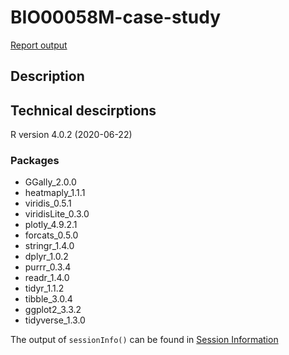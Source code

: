 # BIO00058M-case-study

[Report output](https://3mmarand.github.io/BIO00058M-case-study/main.html)


## Description

## Technical descirptions

R version 4.0.2 (2020-06-22)

### Packages
-   GGally_2.0.0 
-   heatmaply_1.1.1 
-   viridis_0.5.1 
-   viridisLite_0.3.0 
-   plotly_4.9.2.1 
-   forcats_0.5.0 
-   stringr_1.4.0 
-   dplyr_1.0.2  
-   purrr_0.3.4
-   readr_1.4.0 
-   tidyr_1.1.2 
-   tibble_3.0.4  
-   ggplot2_3.3.2
-   tidyverse_1.3.0

The output of `sessionInfo()` can be found in [Session Information](sessioninfo.txt)
